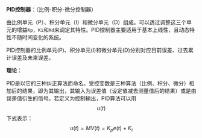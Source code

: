**PID控制器**：（比例-积分-微分控制器）

由比例单元（P）、积分单元（I）和微分单元（D）组成。可以透过调整这三个单元的增益`Kp`，`Ki`和`Kd`来调定其特性。PID控制器主要适用于基本上线性，且动态特性不随时间变化的系统。

PID控制器的比例单元(P)、积分单元(I)和微分单元(D)分别对应目前误差、过去累计误差及未来误差。

**理论：**

PID是以它的三种纠正算法而命名。受控变数是三种算法（比例、积分、微分）相加后的结果，即为其输出，其输入为误差值（设定值减去测量值后的结果）或是由误差值衍生的信号。若定义为控制输出，PID算法可以用$$u(t)$$下式表示：
$$
u(t) = MV(t) = K_pe(t) + K_i
$$
